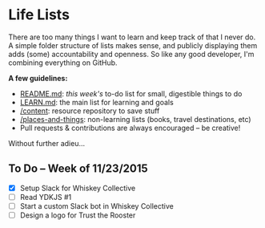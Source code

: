 # Life Lists

There are too many things I want to learn and keep track of that I never do. A simple folder structure of lists makes sense, and publicly displaying them adds (some) accountability and openness. So like any good developer, I'm combining everything on GitHub.

**A few guidelines:**
- [README.md](https://github.com/markpalfreeman/life-lists): *this week's* to-do list for small, digestible things to do
- [LEARN.md](https://github.com/markpalfreeman/life-lists/blob/master/LEARN.md): the main list for learning and goals
- [/content](https://github.com/markpalfreeman/life-lists/blob/master/content): resource repository to save stuff
- [/places-and-things](https://github.com/markpalfreeman/life-lists/blob/master/places-and-things): non-learning lists (books, travel destinations, etc)
- Pull requests & contributions are always encouraged – be creative!

Without further adieu...

## To Do – Week of 11/23/2015

- [x] Setup Slack for Whiskey Collective 
- [ ] Read YDKJS #1
- [ ] Start a custom Slack bot in Whiskey Collective
- [ ] Design a logo for Trust the Rooster
